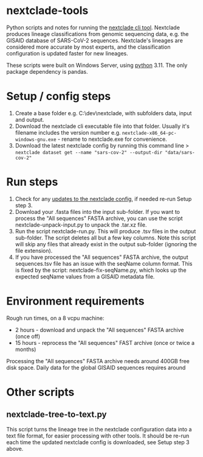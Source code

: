 # nextclade-tools
Python scripts and notes for running the [nextclade cli tool](nextclade.org). Nextclade produces lineage classifications from genomic sequencing data, e.g. the GISAID database of SARS-CoV-2 sequences. Nextclade's lineages are considered more accurate by most experts, and the classification configuration is updated faster for new lineages.

These scripts were built on Windows Server, using [python](python.org) 3.11. The only package dependency is pandas.

# Setup / config steps

1. Create a base folder e.g. C:\dev\nextclade, with subfolders data, input and output.
2. Download the nextclade cli executable file into that folder. Usually it's filename includes the version number e.g. `nextclade-x86_64-pc-windows-gnu.exe` - rename to nextclade.exe for convenience.
3. Download the latest nextclade config by running this command line > `nextclade dataset get --name "sars-cov-2" --output-dir "data/sars-cov-2"`

# Run steps

1. Check for any [updates to the nextclade config](https://github.com/nextstrain/nextclade_data/releases), if needed re-run Setup step 3.
2. Download your .fasta files into the input sub-folder. If you want to process the "All sequences" FASTA archive, you can use the script nextclade-unpack-input.py to unpack the .tar.xz file.
4. Run the script nextclade-run.py. This will produce .tsv files in the output sub-folder. The script deletes all but a few key columns. Note this script will skip any files that already exist in the output sub-folder (ignoring the file extension).
5. If you have processed the "All sequences" FASTA archive, the output sequences.tsv file has an issue with the seqName column format. This is fixed by the script: nextclade-fix-seqName.py, which looks up the expected seqName values from a GISAID metadata file.

# Environment requirements

Rough run times, on a 8 vcpu machine:
- 2 hours - download and unpack the "All sequences" FASTA archive (once off)
- 15 hours - reprocess the "All sequences" FAST archive (once or twice a months)

Processing the "All sequences" FASTA archive needs around 400GB free disk space.  Daily data for the global GISAID sequences requires around 

# Other scripts

## nextclade-tree-to-text.py
This script turns the lineage tree in the nextclade configuration data into a text file format, for easier processing with other tools.  It should be re-run each time the updated nextclade config is downloaded, see Setup step 3 above.
